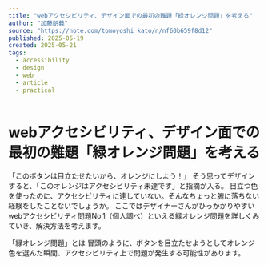 ```yaml
---
title: "webアクセシビリティ、デザイン面での最初の難題「緑オレンジ問題」を考える"
author: "加藤朋義"
source: "https://note.com/tomoyoshi_kato/n/nf60b659f8d12"
published: 2025-05-19
created: 2025-05-21
tags:
  - accessibility
  - design
  - web
  - article
  - practical
---
```


# webアクセシビリティ、デザイン面での最初の難題「緑オレンジ問題」を考える

「このボタンは目立たせたいから、オレンジにしよう！」 そう思ってデザインすると、「このオレンジはアクセシビリティ未達です」と指摘が入る。  目立つ色を使ったのに、アクセシビリティに達していない。そんなちょっと腑に落ちない経験をしたことないでしょうか。  ここではデザイナーさんがひっかかりやすいwebアクセシビリティ問題No.1（個人調べ）といえる緑オレンジ問題を詳しくみていき、解決方法を考えます。

「緑オレンジ問題」とは  冒頭のように、ボタンを目立たせようとしてオレンジ色を選んだ瞬間、アクセシビリティ上で問題が発生する可能性があります。 